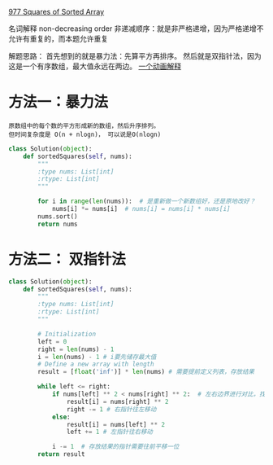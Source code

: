 [977 Squares of Sorted Array](https://leetcode.com/problems/squares-of-a-sorted-array/description/)

名词解释
non-decreasing order 非递减顺序：就是非严格递增，因为严格递增不允许有重复的，而本题允许重复

解题思路：
首先想到的就是暴力法：先算平方再排序。
然后就是双指针法，因为这是一个有序数组，最大值永远在两边。
[一个动画解释](https://robertocannella-f5b4b.web.app/coding-challenges/sorted-squares)

# 方法一：暴力法
    原数组中的每个数的平方形成新的数组，然后升序排列。
    但时间复杂度是 O(n + nlogn)， 可以说是O(nlogn)

```.py
class Solution(object):
    def sortedSquares(self, nums):
        """
        :type nums: List[int]
        :rtype: List[int]
        """

        for i in range(len(nums)):  # 是重新做一个新数组好，还是原地改好？
            nums[i] *= nums[i]  # nums[i] = nums[i] * nums[i]
        nums.sort()
        return nums
```

# 方法二： 双指针法

```.py
class Solution(object):
    def sortedSquares(self, nums):
        """
        :type nums: List[int]
        :rtype: List[int]
        """

        # Initialization
        left = 0
        right = len(nums) - 1
        i = len(nums) - 1 # i要先储存最大值
        # Define a new array with length
        result = [float('inf')] * len(nums) # 需要提前定义列表，存放结果

        while left <= right:
            if nums[left] ** 2 < nums[right] ** 2:  # 左右边界进行对比，找出最大值
                result[i] = nums[right] ** 2
                right -= 1 # 右指针往左移动
            else:
                result[i] = nums[left] ** 2
                left += 1 # 左指针往右移动

            i -= 1  # 存放结果的指针需要往前平移一位
        return result
```

